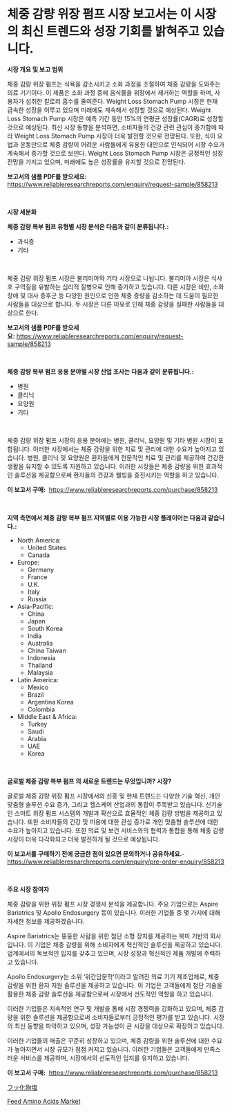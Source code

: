 <p><h1>체중 감량 위장 펌프 시장 보고서는 이 시장의 최신 트렌드와 성장 기회를 밝혀주고 있습니다.</h1></p><p><strong>시장 개요 및 보고 범위</strong></p>
<p><p>체중 감량 위장 펌프는 식욕을 감소시키고 소화 과정을 조절하여 체중 감량을 도와주는 의료 기기이다. 이 제품은 소화 과정 중에 음식물을 위장에서 제거하는 역할을 하며, 사용자가 섭취한 칼로리 흡수를 줄여준다. Weight Loss Stomach Pump 시장은 현재 급속한 성장을 이루고 있으며 미래에도 계속해서 성장할 것으로 예상된다. Weight Loss Stomach Pump 시장은 예측 기간 동안 15%의 연평균 성장률(CAGR)로 성장할 것으로 예상된다. 최신 시장 동향을 분석하면, 소비자들의 건강 관련 관심이 증가함에 따라 Weight Loss Stomach Pump 시장이 더욱 발전할 것으로 전망된다. 또한, 식이 요법과 운동만으로 체중 감량이 어려운 사람들에게 유용한 대안으로 인식되어 시장 수요가 계속해서 증가할 것으로 보인다. Weight Loss Stomach Pump 시장은 긍정적인 성장 전망을 가지고 있으며, 미래에도 높은 성장률을 유지할 것으로 전망된다.</p></p>
<p><strong>보고서의 샘플 PDF를 받으세요:</strong> <a href="https://www.reliableresearchreports.com/enquiry/request-sample/858213">https://www.reliableresearchreports.com/enquiry/request-sample/858213</a></p>
<p>&nbsp;</p>
<p><strong>시장 세분화</strong></p>
<p><strong>체중 감량 복부 펌프 유형별 시장 분석은 다음과 같이 분류됩니다.:</strong></p>
<p><ul><li>과식증</li><li>기타</li></ul></p>
<p>&nbsp;</p>
<p><p>체중 감량 위장 펌프 시장은 불리미아와 기타 시장으로 나뉩니다. 불리미아 시장은 식사 후 구역질을 유발하는 심리적 질병으로 인해 증가하고 있습니다. 다른 시장은 비만, 소화 장애 및 대사 증후군 등 다양한 원인으로 인한 체중 증량을 감소하는 데 도움이 필요한 사람들을 대상으로 합니다. 두 시장은 다른 이유로 인해 체중 감량을 실패한 사람들을 대상으로 한다.</p></p>
<p><strong>보고서의 샘플 PDF를 받으세요:</strong>&nbsp;<a href="https://www.reliableresearchreports.com/enquiry/request-sample/858213">https://www.reliableresearchreports.com/enquiry/request-sample/858213</a></p>
<p>&nbsp;</p>
<p><strong> 체중 감량 복부 펌프 응용 분야별 시장 산업 조사는 다음과 같이 분류됩니다.:</strong></p>
<p><ul><li>병원</li><li>클리닉</li><li>요양원</li><li>기타</li></ul></p>
<p>&nbsp;</p>
<p><p>체중 감량 위장 펌프 시장의 응용 분야에는 병원, 클리닉, 요양원 및 기타 병원 시장이 포함됩니다. 이러한 시장에서는 체중 감량을 위한 치료 및 관리에 대한 수요가 높아지고 있습니다. 병원, 클리닉 및 요양원은 환자들에게 전문적인 치료 및 관리를 제공하여 건강한 생활을 유지할 수 있도록 지원하고 있습니다. 이러한 시장들은 체중 감량을 위한 효과적인 솔루션을 제공함으로써 환자들의 건강과 웰빙을 증진시키는 역할을 하고 있습니다.</p></p>
<p><strong>이 보고서 구매:</strong>&nbsp; <a href="https://www.reliableresearchreports.com/purchase/858213">https://www.reliableresearchreports.com/purchase/858213</a></p>
<p>&nbsp;</p>
<p><strong>지역 측면에서 체중 감량 복부 펌프 지역별로 이용 가능한 시장 플레이어는 다음과 같습니다.:</strong></p>
<p><ul>
    <li>
        North America:
        <ul>
            <li>United States</li>
            <li>Canada</li>
        </ul>
    </li>
    <li>
        Europe:
        <ul>
            <li>Germany</li>
            <li>France</li>
            <li>U.K.</li>
            <li>Italy</li>
            <li>Russia</li>
        </ul>
    </li>
    <li>
        Asia-Pacific:
        <ul>
            <li>China</li>
            <li>Japan</li>
            <li>South Korea</li>
            <li>India</li>
            <li>Australia</li>
            <li>China Taiwan</li>
            <li>Indonesia</li>
            <li>Thailand</li>
            <li>Malaysia</li>
        </ul>
    </li>
    <li>
        Latin America:
        <ul>
            <li>Mexico</li>
            <li>Brazil</li>
            <li>Argentina Korea</li>
            <li>Colombia</li>
        </ul>
    </li>
    <li>
        Middle East & Africa:
        <ul>
            <li>Turkey</li>
            <li>Saudi</li>
            <li>Arabia</li>
            <li>UAE</li>
            <li>Korea</li>
        </ul>
    </li>
    </ul></p>
<p>&nbsp;</p>
<p><strong>글로벌 체중 감량 복부 펌프 의 새로운 트렌드는 무엇입니까? 시장?</strong></p>
<p><p>글로벌 체중 감량 위장 펌프 시장에서의 신흥 및 현재 트렌드는 다양한 기술 혁신, 개인 맞춤형 솔루션 수요 증가, 그리고 헬스케어 산업과의 통합이 주목받고 있습니다. 신기술인 스마트 위장 펌프 시스템의 개발과 확산으로 효율적인 체중 감량 방법을 제공하고 있습니다. 또한 소비자들의 건강 및 미용에 대한 관심 증가로 개인 맞춤형 솔루션에 대한 수요가 높아지고 있습니다. 또한 의료 및 보건 서비스와의 협력과 통합을 통해 체중 감량 시장이 더욱 다각화되고 더욱 발전하게 될 것으로 예상됩니다.</p></p>
<p><strong>이 보고서를 구매하기 전에 궁금한 점이 있으면 문의하거나 공유하세요.</strong>- <a href="https://www.reliableresearchreports.com/enquiry/pre-order-enquiry/858213">https://www.reliableresearchreports.com/enquiry/pre-order-enquiry/858213</a></p>
<p>&nbsp;</p>
<p><strong>주요 시장 참여자</strong></p>
<p><p>체중 감량을 위한 위장 펌프 시장 경쟁사 분석을 제공합니다. 주요 기업으로는 Aspire Bariatrics 및 Apollo Endosurgery 등이 있습니다. 이러한 기업들 중 몇 가지에 대해 자세한 정보를 제공하겠습니다.</p><p>Aspire Bariatrics는 뚱뚱한 사람을 위한 첨단 소형 장치를 제공하는 북미 기반의 회사입니다. 이 기업은 체중 감량을 위해 소비자에게 혁신적인 솔루션을 제공하고 있습니다. 업계에서의 독보적인 입지를 갖추고 있으며, 시장 성장과 혁신적인 제품 개발에 주력하고 있습니다.</p><p>Apollo Endosurgery는 소위 ‘위간담문학’이라고 알려진 의료 기기 제조업체로, 체중 감량을 위한 환자 지원 솔루션을 제공하고 있습니다. 이 기업은 고객들에게 첨단 기술을 활용한 체중 감량 솔루션을 제공함으로써 시장에서 선도적인 역할을 하고 있습니다.</p><p>이러한 기업들은 지속적인 연구 및 개발을 통해 시장 경쟁력을 강화하고 있으며, 체중 감량을 위한 솔루션을 제공함으로써 소비자들로부터 긍정적인 평가를 받고 있습니다. 시장의 최신 동향을 파악하고 있으며, 성장 가능성이 큰 시장을 대상으로 확장하고 있습니다.</p><p>이러한 기업들의 매출은 꾸준히 성장하고 있으며, 체중 감량을 위한 솔루션에 대한 수요가 높아지면서 시장 규모가 점점 커지고 있습니다. 이러한 기업들은 고객들에게 만족스러운 서비스를 제공하며, 시장에서의 선도적인 입지를 유지하고 있습니다.</p></p>
<p><strong>이 보고서 구매:</strong>&nbsp;&nbsp;<a href="https://www.reliableresearchreports.com/purchase/858213">https://www.reliableresearchreports.com/purchase/858213</a></p>
<p><p><a href="https://github.com/xemfu2379520/Market-Research-Report-List-1/blob/main/88654119929.md">フッ化物塩</a></p><p><a href="https://confirmed-shield-e13.notion.site/Feed-Amino-Acids-Market-Centers-on-Aspects-such-as-Market-Growth-Market-Share-Market-Opportunity--f40d814128dc4c609fad851532d22e1e">Feed Amino Acids Market</a></p></p>
